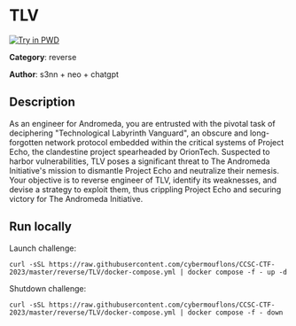 # TLV

[![Try in PWD](https://raw.githubusercontent.com/play-with-docker/stacks/master/assets/images/button.png)](https://labs.play-with-docker.com/?stack=https://raw.githubusercontent.com/cybermouflons/CCSC-CTF-2023/master/reverse/TLV/docker-compose.yml)


**Category**: reverse

**Author**: s3nn + neo + chatgpt

## Description

As an engineer for Andromeda, you are entrusted with the pivotal task of deciphering "Technological Labyrinth Vanguard", an obscure and long-forgotten network protocol embedded within the critical systems of Project Echo, the clandestine project spearheaded by OrionTech. Suspected to harbor vulnerabilities, TLV poses a significant threat to The Andromeda Initiative's mission to dismantle Project Echo and neutralize their nemesis. Your objective is to reverse engineer of TLV, identify its weaknesses, and devise a strategy to exploit them, thus crippling Project Echo and securing victory for The Andromeda Initiative.



## Run locally

Launch challenge:
```
curl -sSL https://raw.githubusercontent.com/cybermouflons/CCSC-CTF-2023/master/reverse/TLV/docker-compose.yml | docker compose -f - up -d
```

Shutdown challenge:
```
curl -sSL https://raw.githubusercontent.com/cybermouflons/CCSC-CTF-2023/master/reverse/TLV/docker-compose.yml | docker compose -f - down
```
